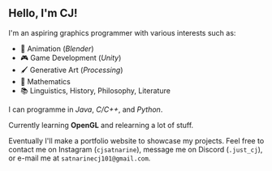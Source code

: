 ## Hello, I'm CJ!
I'm an aspiring graphics programmer with various interests such as: 
- :movie_camera: Animation (*Blender*)
- :video_game: Game Development (*Unity*)
- :paintbrush: Generative Art (*Processing*)
- :triangular_ruler: Mathematics
- :books: Linguistics, History, Philosophy, Literature

I can programme in *Java*, *C/C++*, and *Python*. 

Currently learning **OpenGL** and relearning a lot of stuff.

Eventually I'll make a portfolio website to showcase my projects. Feel free to contact me on Instagram (`cjsatnarine`), message me on Discord (`.just_cj`), or e-mail me at `satnarinecj101@gmail.com`. 

<!--
**CJSatnarine/CJSatnarine** is a ✨ _special_ ✨ repository because its `README.md` (this file) appears on your GitHub profile.

Here are some ideas to get you started:

- 🔭 I’m currently working on ...
- 🌱 I’m currently learning ...
- 👯 I’m looking to collaborate on ...
- 🤔 I’m looking for help with ...
- 💬 Ask me about ...
- 📫 How to reach me: ...
- 😄 Pronouns: ...
- ⚡ Fun fact: ...
-->
